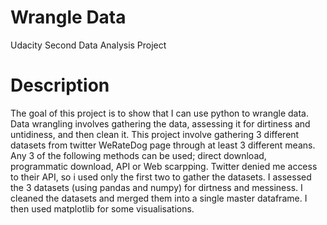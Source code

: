 # Wrangle Data
Udacity Second Data Analysis Project

# Description
The goal of this project is to show that I can use python to wrangle data. Data wrangling involves gathering the data, assessing it for dirtiness
and untidiness, and then clean it. This project involve gathering 3 different datasets from twitter WeRateDog page through at least 3 different means. 
Any 3 of the following methods can be used; direct download, programmatic download, API or Web scarpping. Twitter denied me access to their API,
so i used only the first two to gather the datasets. I assessed the 3 datasets (using pandas and numpy) for dirtness and messiness. I cleaned the datasets 
and merged them into a single master dataframe. I then used matplotlib for some visualisations.
